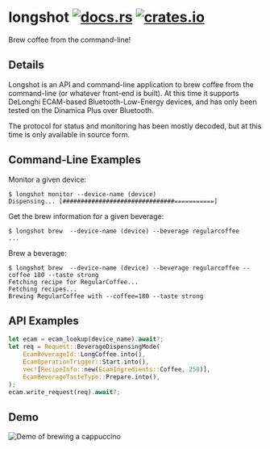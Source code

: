 # longshot [![docs.rs](https://docs.rs/longshot/badge.svg)](https://docs.rs/longshot) [![crates.io](https://img.shields.io/crates/v/longshot.svg)](https://crates.io/crates/longshot)

Brew coffee from the command-line!

## Details

Longshot is an API and command-line application to brew coffee from the command-line (or whatever
front-end is built). At this time it supports DeLonghi ECAM-based Bluetooth-Low-Energy devices, and has only been tested on the
Dinamica Plus over Bluetooth.

The protocol for status and monitoring has been mostly decoded, but at this time is only available in
source form.

## Command-Line Examples

Monitor a given device:
```
$ longshot monitor --device-name (device)
Dispensing... [###############################===========]
```
Get the brew information for a given beverage:

```
$ longshot brew  --device-name (device) --beverage regularcoffee
...
```

Brew a beverage:

```
$ longshot brew  --device-name (device) --beverage regularcoffee --coffee 180 --taste strong
Fetching recipe for RegularCoffee...
Fetching recipes...
Brewing RegularCoffee with --coffee=180 --taste strong
```

## API Examples

```rust
let ecam = ecam_lookup(device_name).await?;
let req = Request::BeverageDispensingMode(
    EcamBeverageId::LongCoffee.into(),
    EcamOperationTrigger::Start.into(),
    vec![RecipeInfo::new(EcamIngredients::Coffee, 250)],
    EcamBeverageTasteType::Prepare.into(),
);
ecam.write_request(req).await?;
```

## Demo

![Demo of brewing a cappuccino](https://user-images.githubusercontent.com/512240/200137316-a09304e8-b34a-41ff-a847-af71af521ef8.gif)
